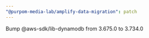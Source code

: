 ```yaml
---
"@purpom-media-lab/amplify-data-migration": patch
---
```


Bump @aws-sdk/lib-dynamodb from 3.675.0 to 3.734.0
